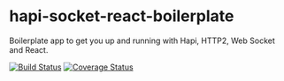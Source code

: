 # hapi-socket-react-boilerplate
Boilerplate app to get you up and running with Hapi, HTTP2, Web Socket and React.

[![Build Status](https://travis-ci.org/blairg/hapi-socket-react-boilerplate.svg?branch=setting-up-boilerplate)](https://travis-ci.org/blairg/hapi-socket-react-boilerplate) [![Coverage Status](https://coveralls.io/repos/github/blairg/hapi-socket-react-boilerplate/badge.svg?branch=setting-up-boilerplate)](https://coveralls.io/github/blairg/hapi-socket-react-boilerplate?branch=setting-up-boilerplate)